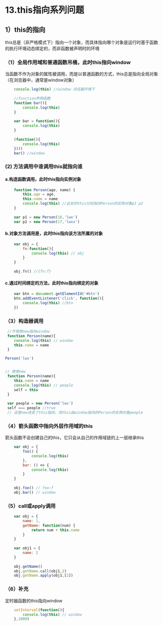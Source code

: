 # 13.this指向系列问题
## 1）this的指向
this总是（非严格模式下）指向一个对象，而具体指向哪个对象是运行时基于函数的执行环境动态绑定的，而非函数被声明时的环境
### （1）全局作用域和普通函数吊桶，此时this指向window
当函数不作为对象的属性被调用，而是以普通函数的方式，this总是指向全局对象（在浏览器中，通常是window对象）

```js
    console.log(this) //window 浏览器环境下
    
    //function声明函数
    function bar(){
        console.log(this)
    }
    
    var bar = function(){
        console.log(this)
    }
    
    (function(){
        console.log(this)
    })()
    bar() //window
```

### (2) 方法调用中谁调用this就指向谁
#### a.构造函数调用，此时this指向实例对象
```js
    function Person(age, name) {
        this.age = age,
        this.name = name
        console.log(this) //此处的this分别指向Person的实例对象p1 p2
    }
    
    var p1 = new Person(16,'lwx')
    var p2 = new Person(17,'lwxx')
```

#### b.对象方法调用是，此时this指向该方法所属的对象
```js
    var obj = {
        fn:function(){
            console.log(this) // obj
        }
    }
    
    obj.fn() //{fn:f}
```

#### c.通过时间绑定的方法，此时this指向绑定的对象
```js
    var btn = document.getElementId('#btn')
    btn.addEventListener('click', function(){
        console.log(this) //btn
    })
```

### （3）构造器调用
```js
 //不使用new指向window
 function Person(name){
    console.log(this) // window
    this.name = name
 }

Person('lwx')


// 使用new
 function Person(name){
    this.name = name
    console.log(this) // people
    self = this
 }
 
 var people = new Person('lwx')
 self === people //true
 // 这里new改变了this指向，将this由window指向的Person的实例对象people 
```

### （4）箭头函数中指向外层作用域的this
箭头函数不会创建自己的this，它只会从自己的作用域链的上一层继承this
```js
    var obj = {
        foo() {
            console.log(this) 
        },
        bar: () => {
            console.log(this)
        }
    }
    
    obj.foo() // foo:f
    obj.bar() // window
```

### （5）call或apply调用
```js
    var obj = {
        name: 1,
        getName: function(num) {
            return num + this.name
        }
    }
    
    var obj1 = {
        name: 2
    }
    
    obj.getName()
    obj.getName.call(obj1,2)
    obj.getName.apply(obj1,[2])
```

### （6）补充
定时器函数的this指向window

```js
    setInterval(function(){
        console.log(this) // window
    },1000)
```